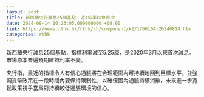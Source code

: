 ```yaml
---
layout: post
title: 新西蘭央行減息25個基點　近4年半以來首次
date: 2024-08-14 10:23:05.000000000 +08:00
link: https://news.rthk.hk/rthk/ch/component/k2/1766104-20240814.htm
categories: rthk
---
```


新西蘭央行減息25個基點，指標利率減至5.25厘，是2020年3月以來首次減息。市場原本普遍預期維持利率不變。

央行指，最近的指標令人有信心通脹將在合理範圍內可持續地回到目標水平，並強調貨幣政策在一段時間內要保持限制性，以確保國內通脹持續消散，未來進一步寬鬆政策視乎當局對持續較低通脹環境的信心。
